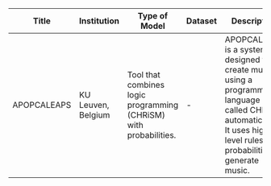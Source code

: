 | **Title** | **Institution** | **Type of Model** | **Dataset** | **Description** | **Novelty** | **Paper** | **Code** | **Publication Year** |
|--|--|--|--|--------------------------|----------------------------|-------|------|------|
| APOPCALEAPS | KU Leuven, Belgium | Tool that combines logic programming (CHRiSM) with probabilities. | - | APOPCALEAPS is a system designed to create music using a programming language called CHRiSM automatically. It uses high-level rules and probabilities to generate music. | - | [Link](https://citeseerx.ist.psu.edu/document?repid=rep1&type=pdf&doi=89f9ec84102de51636ad6df033acb59ac541f200) | - | - |
